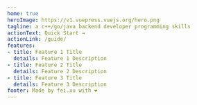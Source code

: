 ```yaml
---
home: true
heroImage: https://v1.vuepress.vuejs.org/hero.png
tagline: a c++/go/java backend developer programming skills
actionText: Quick Start →
actionLink: /guide/
features:
- title: Feature 1 Title
  details: Feature 1 Description
- title: Feature 2 Title
  details: Feature 2 Description
- title: Feature 3 Title
  details: Feature 3 Description
footer: Made by fei.xu with ❤️
---
```

